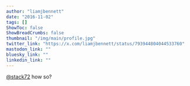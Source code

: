 ```yaml
---
author: "liamjbennett"
date: "2016-11-02"
tags: []
ShowToc: false
ShowBreadCrumbs: false
thumbnail: "/img/main/profile.jpg"
twitter_link: "https://x.com/liamjbennett/status/793944804044533760"
mastodon_link: ""
bluesky_link: ""
linkedin_link: ""
---
```


[@stack72](https://x.com/stack72) how so?

